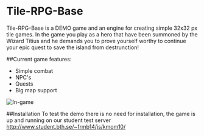 # Tile-RPG-Base
Tile-RPG-Base is a DEMO game and an engine for creating simple 32x32 px tile games.
In the game you play as a hero that have been summoned by the Wizard Titius and he demands you to prove yourself worthy to continue your epic quest to save the island from destrunction!

##Current game features:
- Simple combat
- NPC's
- Quests
- Big map support

![In-game](http://i.imgur.com/gTjSr8f.png)

##Installation
To test the demo there is no need for installation, the game is up and running on our student test server <http://www.student.bth.se/~frmb14/js/kmom10/>
